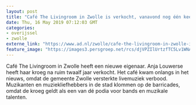 ```yaml
---
layout: post
title: "Café The Livingroom in Zwolle is verkocht, vanavond nog één keer livemuziek"
date: Thu, 16 May 2019 07:12:03 GMT
categories: 
- overijssel 
- zwolle 
externe_link: "https://www.ad.nl/zwolle/cafe-the-livingroom-in-zwolle-is-verkocht-vanavond-nog-een-keer-livemuziek~a8a1d8c1/"
feature_image: "https://images3.persgroep.net/rcs/djVPZIlUrtzfTC5Lv1WNAEbWuFA/diocontent/145333660/_fitwidth/400/?appId=21791a8992982cd8da851550a453bd7f&quality=0.7"
---
```


Café The Livingroom in Zwolle heeft een nieuwe eigenaar. Anja Louwerse heeft haar kroeg na ruim twaalf jaar verkocht. Het café kwam onlangs in het nieuws, omdat de gemeente Zwolle versterkte livemuziek verbood. Muzikanten en muziekliefhebbers in de stad klommen op de barricades, omdat de kroeg geldt als een van dé podia voor bands en muzikale talenten.
